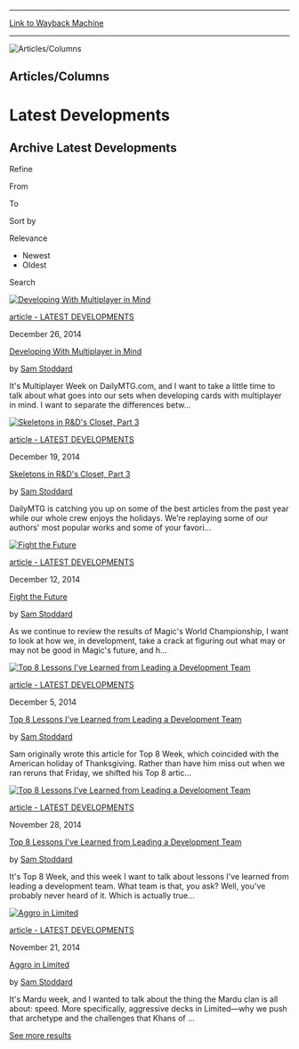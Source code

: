 
---
[Link to Wayback Machine](https://web.archive.org/web/20141227203755/http://magic.wizards.com/en/articles/columns/latest-developments-archive)

[_metadata_:generator]:- "Drupal 7 (http://drupal.org)"
[_metadata_:node]:- "314684"
[_metadata_:source]:- "div-block-system-main"
[_metadata_:title]:- "Latest Developments"
[_metadata_:wayback_capture_timestamp]:- "2014-12-27 20:37:55"
[_metadata_:wayback_raw_url]:- "https://web.archive.org/web/20141227203755id_/http://magic.wizards.com/en/articles/columns/latest-developments-archive"
[_metadata_:wayback_url]:- "http://magic.wizards.com/en/articles/columns/latest-developments-archive"
---









![Articles/Columns](https://web.archive.org/web/20161125213408im_/http://magic.wizards.com/sites/mtg/files/images/featured/EN_LatestDevelopments_Header.jpg)




Articles/Columns
----------------


Latest Developments
===================

















Archive Latest Developments
---------------------------





Refine


From




To




Sort by

Relevance
* Newest
* Oldest






Search











[![Developing With Multiplayer in Mind](https://web.archive.org/web/20160127202725im_/http://magic.wizards.com/sites/mtg/files/images/hero/LD20141226_icon.jpg)](/en/articles/archive/latest-developments/developing-multiplayer-mind-2014-12-26)




[article - LATEST DEVELOPMENTS](/en/articles/archive/latest-developments/developing-multiplayer-mind-2014-12-26) 

December 26, 2014




[Developing With Multiplayer in Mind](/en/articles/archive/latest-developments/developing-multiplayer-mind-2014-12-26)




 by [Sam Stoddard](/en/articles/archive/latest-developments/developing-multiplayer-mind-2014-12-26)

It's Multiplayer Week on DailyMTG.com, and I want to take a little time to talk about what goes into our sets when developing cards with multiplayer in mind. I want to separate the differences betw...



 

[![Skeletons in R&D's Closet, Part 3](https://web.archive.org/web/20141223020504im_/http://magic.wizards.com/sites/mtg/files/images/hero/LD20141219_icon.jpg)](/en/articles/archive/latest-developments/skeletons-rds-closet-part-3-2014-12-19)




[article - LATEST DEVELOPMENTS](/en/articles/archive/latest-developments/skeletons-rds-closet-part-3-2014-12-19) 

December 19, 2014




[Skeletons in R&D's Closet, Part 3](/en/articles/archive/latest-developments/skeletons-rds-closet-part-3-2014-12-19)




 by [Sam Stoddard](/en/articles/archive/latest-developments/skeletons-rds-closet-part-3-2014-12-19)

DailyMTG is catching you up on some of the best articles from the past year while our whole crew enjoys the holidays. We’re replaying some of our authors' most popular works and some of your favori...



 

[![Fight the Future](https://web.archive.org/web/20141223020504im_/http://magic.wizards.com/sites/mtg/files/images/hero/MX2thumb_ld20141212.jpg)](/en/articles/archive/latest-developments/fight-future-2014-12-12)




[article - LATEST DEVELOPMENTS](/en/articles/archive/latest-developments/fight-future-2014-12-12) 

December 12, 2014




[Fight the Future](/en/articles/archive/latest-developments/fight-future-2014-12-12)




 by [Sam Stoddard](/en/articles/archive/latest-developments/fight-future-2014-12-12)







As we continue to review the results of Magic's World Championship, I want to look at how we, in development, take a crack at figuring out what may or may not be good in Magic's future, and h...



 

[![Top 8 Lessons I've Learned from Leading a Development Team](https://web.archive.org/web/20141213160141im_/http://magic.wizards.com/sites/mtg/files/images/hero/MX2thumb_ld20141205.jpg)](/en/articles/archive/latest-developments/top-8-lessons-ive-learned-leading-development-team-2014-12-05)




[article - LATEST DEVELOPMENTS](/en/articles/archive/latest-developments/top-8-lessons-ive-learned-leading-development-team-2014-12-05) 

December 5, 2014




[Top 8 Lessons I've Learned from Leading a Development Team](/en/articles/archive/latest-developments/top-8-lessons-ive-learned-leading-development-team-2014-12-05)




 by [Sam Stoddard](/en/articles/archive/latest-developments/top-8-lessons-ive-learned-leading-development-team-2014-12-05)

Sam originally wrote this article for Top 8 Week, which coincided with the American holiday of Thanksgiving. Rather than have him miss out when we ran reruns that Friday, we shifted his Top 8 artic...



 

[![Top 8 Lessons I've Learned from Leading a Development Team](https://media.magic.wizards.com/images/hero/icon_ld20141128.jpg)](/en/articles/archive/ld/top-8-lessons-ive-learned-leading-development-team-2014-11-28)




[article - LATEST DEVELOPMENTS](/en/articles/archive/ld/top-8-lessons-ive-learned-leading-development-team-2014-11-28) 

November 28, 2014




[Top 8 Lessons I've Learned from Leading a Development Team](/en/articles/archive/ld/top-8-lessons-ive-learned-leading-development-team-2014-11-28)




 by [Sam Stoddard](/en/articles/archive/ld/top-8-lessons-ive-learned-leading-development-team-2014-11-28)

It's Top 8 Week, and this week I want to talk about lessons I've learned from leading a development team. What team is that, you ask? Well, you've probably never heard of it. Which is actually true...



 

[![Aggro in Limited](https://web.archive.org/web/20141213160552im_/http://magic.wizards.com/sites/mtg/files/images/hero/icon_ld20141121.jpg)](/en/articles/archive/ld/aggro-limited-2014-11-21)




[article - LATEST DEVELOPMENTS](/en/articles/archive/ld/aggro-limited-2014-11-21) 

November 21, 2014




[Aggro in Limited](/en/articles/archive/ld/aggro-limited-2014-11-21)




 by [Sam Stoddard](/en/articles/archive/ld/aggro-limited-2014-11-21)

It's Mardu week, and I wanted to talk about the thing the Mardu clan is all about: speed. More specifically, aggressive decks in Limited—why we push that archetype and the challenges that Khans of ...



 


[See more results](javascript:void(0);)










